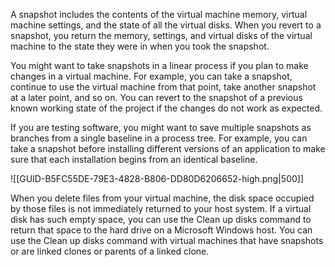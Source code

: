 A snapshot includes the contents of the virtual machine memory, virtual machine settings, and the state of all the virtual disks. When you revert to a snapshot, you return the memory, settings, and virtual disks of the virtual machine to the state they were in when you took the snapshot.

You might want to take snapshots in a linear process if you plan to make changes in a virtual machine. For example, you can take a snapshot, continue to use the virtual machine from that point, take another snapshot at a later point, and so on. You can revert to the snapshot of a previous known working state of the project if the changes do not work as expected.

If you are testing software, you might want to save multiple snapshots as branches from a single baseline in a process tree. For example, you can take a snapshot before installing different versions of an application to make sure that each installation begins from an identical baseline.

![[GUID-B5FC55DE-79E3-4828-B806-DD80D6206652-high.png|500]]

When you delete files from your virtual machine, the disk space occupied by those files is not immediately returned to your host system. If a virtual disk has such empty space, you can use the Clean up disks command to return that space to the hard drive on a Microsoft Windows host.
You can use the Clean up disks command with virtual machines that have snapshots or are linked clones or parents of a linked clone.